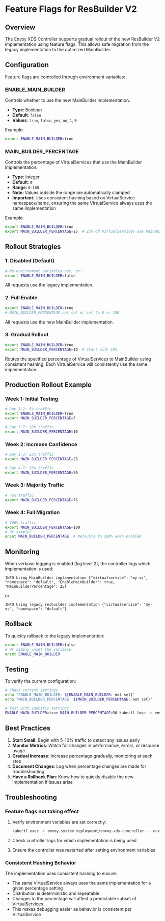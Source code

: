# Feature Flags for ResBuilder V2

## Overview

The Envoy XDS Controller supports gradual rollout of the new ResBuilder V2 implementation using feature flags. This allows safe migration from the legacy implementation to the optimized MainBuilder.

## Configuration

Feature flags are controlled through environment variables:

### ENABLE_MAIN_BUILDER

Controls whether to use the new MainBuilder implementation.

- **Type**: Boolean
- **Default**: `false`
- **Values**: `true`, `false`, `yes`, `no`, `1`, `0`

Example:
```bash
export ENABLE_MAIN_BUILDER=true
```

### MAIN_BUILDER_PERCENTAGE

Controls the percentage of VirtualServices that use the MainBuilder implementation.

- **Type**: Integer
- **Default**: `0`
- **Range**: `0-100`
- **Note**: Values outside the range are automatically clamped
- **Important**: Uses consistent hashing based on VirtualService namespace/name, ensuring the same VirtualService always uses the same implementation

Example:
```bash
export ENABLE_MAIN_BUILDER=true
export MAIN_BUILDER_PERCENTAGE=25  # 25% of VirtualServices use MainBuilder
```

## Rollout Strategies

### 1. Disabled (Default)
```bash
# No environment variables set, or:
export ENABLE_MAIN_BUILDER=false
```
All requests use the legacy implementation.

### 2. Full Enable
```bash
export ENABLE_MAIN_BUILDER=true
# MAIN_BUILDER_PERCENTAGE not set or set to 0 or 100
```
All requests use the new MainBuilder implementation.

### 3. Gradual Rollout
```bash
export ENABLE_MAIN_BUILDER=true
export MAIN_BUILDER_PERCENTAGE=10  # Start with 10%
```
Routes the specified percentage of VirtualServices to MainBuilder using consistent hashing. Each VirtualService will consistently use the same implementation.

## Production Rollout Example

### Week 1: Initial Testing
```bash
# Day 1-2: 5% traffic
export ENABLE_MAIN_BUILDER=true
export MAIN_BUILDER_PERCENTAGE=5

# Day 3-7: 10% traffic
export MAIN_BUILDER_PERCENTAGE=10
```

### Week 2: Increase Confidence
```bash
# Day 1-3: 25% traffic
export MAIN_BUILDER_PERCENTAGE=25

# Day 4-7: 50% traffic
export MAIN_BUILDER_PERCENTAGE=50
```

### Week 3: Majority Traffic
```bash
# 75% traffic
export MAIN_BUILDER_PERCENTAGE=75
```

### Week 4: Full Migration
```bash
# 100% traffic
export MAIN_BUILDER_PERCENTAGE=100
# Or simply:
unset MAIN_BUILDER_PERCENTAGE  # Defaults to 100% when enabled
```

## Monitoring

When verbose logging is enabled (log level 2), the controller logs which implementation is used:

```
INFO Using MainBuilder implementation {"virtualservice": "my-vs", "namespace": "default", "EnableMainBuilder": true, "MainBuilderPercentage": 25}
```

or

```
INFO Using legacy resbuilder implementation {"virtualservice": "my-vs", "namespace": "default"}
```

## Rollback

To quickly rollback to the legacy implementation:

```bash
export ENABLE_MAIN_BUILDER=false
# Or simply unset the variable:
unset ENABLE_MAIN_BUILDER
```

## Testing

To verify the current configuration:

```bash
# Check current settings
echo "ENABLE_MAIN_BUILDER: ${ENABLE_MAIN_BUILDER:-not set}"
echo "MAIN_BUILDER_PERCENTAGE: ${MAIN_BUILDER_PERCENTAGE:-not set}"

# Test with specific settings
ENABLE_MAIN_BUILDER=true MAIN_BUILDER_PERCENTAGE=50 kubectl logs -n envoy-system envoy-xds-controller -f | grep "Using.*Builder"
```

## Best Practices

1. **Start Small**: Begin with 5-10% traffic to detect any issues early
2. **Monitor Metrics**: Watch for changes in performance, errors, or resource usage
3. **Gradual Increase**: Increase percentage gradually, monitoring at each step
4. **Document Changes**: Log when percentage changes are made for troubleshooting
5. **Have a Rollback Plan**: Know how to quickly disable the new implementation if issues arise

## Troubleshooting

### Feature flags not taking effect

1. Verify environment variables are set correctly:
   ```bash
   kubectl exec -n envoy-system deployment/envoy-xds-controller -- env | grep MAIN_BUILDER
   ```

2. Check controller logs for which implementation is being used

3. Ensure the controller was restarted after setting environment variables

### Consistent Hashing Behavior

The implementation uses consistent hashing to ensure:
- The same VirtualService always uses the same implementation for a given percentage setting
- Distribution is deterministic and repeatable
- Changes to the percentage will affect a predictable subset of VirtualServices
- This makes debugging easier as behavior is consistent per VirtualService